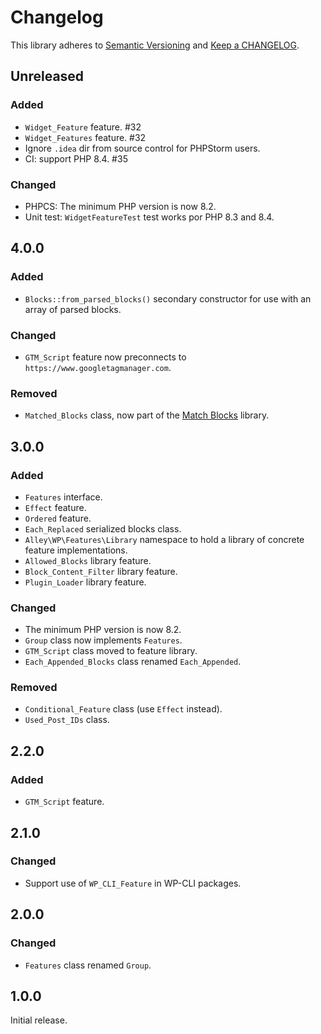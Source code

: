 # Changelog

This library adheres to [Semantic Versioning](https://semver.org/) and [Keep a CHANGELOG](https://keepachangelog.com/en/1.0.0/).

## Unreleased

### Added

- `Widget_Feature` feature. #32
- `Widget_Features` feature. #32
- Ignore `.idea` dir from source control for PHPStorm users.
- CI: support PHP 8.4. #35

### Changed

- PHPCS: The minimum PHP version is now 8.2.
- Unit test: `WidgetFeatureTest` test works por PHP 8.3 and 8.4.

## 4.0.0

### Added

- `Blocks::from_parsed_blocks()` secondary constructor for use with an array of parsed blocks.

### Changed

- `GTM_Script` feature now preconnects to `https://www.googletagmanager.com`.

### Removed

- `Matched_Blocks` class, now part of the [Match Blocks](https://packagist.org/packages/alleyinteractive/wp-match-blocks) library.

## 3.0.0

### Added

- `Features` interface.
- `Effect` feature.
- `Ordered` feature.
- `Each_Replaced` serialized blocks class.
- `Alley\WP\Features\Library` namespace to hold a library of concrete feature implementations.
- `Allowed_Blocks` library feature.
- `Block_Content_Filter` library feature.
- `Plugin_Loader` library feature.

### Changed

- The minimum PHP version is now 8.2.
- `Group` class now implements `Features`.
- `GTM_Script` class moved to feature library.
- `Each_Appended_Blocks` class renamed `Each_Appended`.

### Removed

- `Conditional_Feature` class (use `Effect` instead).
- `Used_Post_IDs` class.

## 2.2.0

### Added

- `GTM_Script` feature.

## 2.1.0

### Changed

- Support use of `WP_CLI_Feature` in WP-CLI packages.

## 2.0.0

### Changed

- `Features` class renamed `Group`.

## 1.0.0

Initial release.

